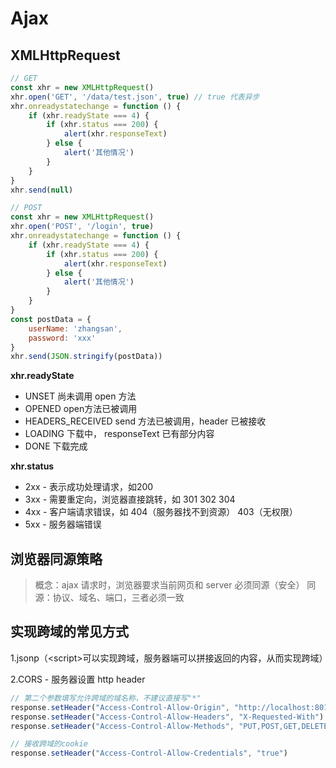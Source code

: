 # Ajax
## XMLHttpRequest
```js
// GET
const xhr = new XMLHttpRequest()
xhr.open('GET', '/data/test.json', true) // true 代表异步
xhr.onreadystatechange = function () {
    if (xhr.readyState === 4) {
        if (xhr.status === 200) {
            alert(xhr.responseText)        
        } else {
            alert('其他情况')        
        }   
    }
}
xhr.send(null)

// POST
const xhr = new XMLHttpRequest()
xhr.open('POST', '/login', true)
xhr.onreadystatechange = function () {
    if (xhr.readyState === 4) {
        if (xhr.status === 200) {
            alert(xhr.responseText)        
        } else {
            alert('其他情况')        
        }   
    }
}
const postData = {
    userName: 'zhangsan',
    password: 'xxx'
}
xhr.send(JSON.stringify(postData))
```

**xhr.readyState**
- UNSET 尚未调用 open 方法
- OPENED open方法已被调用
- HEADERS_RECEIVED send 方法已被调用，header 已被接收
- LOADING 下载中， responseText 已有部分内容
- DONE 下载完成

**xhr.status**
- 2xx - 表示成功处理请求，如200
- 3xx - 需要重定向，浏览器直接跳转，如 301 302 304
- 4xx - 客户端请求错误，如 404（服务器找不到资源） 403（无权限）
- 5xx - 服务器端错误

## 浏览器同源策略
> 概念：ajax 请求时，浏览器要求当前网页和 server 必须同源（安全）
同源：协议、域名、端口，三者必须一致

## 实现跨域的常见方式
1.jsonp（\<script\>可以实现跨域，服务器端可以拼接返回的内容，从而实现跨域）

2.CORS - 服务器设置 http header
```js
// 第二个参数填写允许跨域的域名称，不建议直接写"*"
response.setHeader("Access-Control-Allow-Origin", "http://localhost:8011")
response.setHeader("Access-Control-Allow-Headers", "X-Requested-With")
response.setHeader("Access-Control-Allow-Methods", "PUT,POST,GET,DELETE,OPTIONS")

// 接收跨域的cookie
response.setHeader("Access-Control-Allow-Credentials", "true")
```
